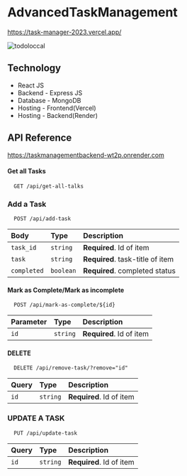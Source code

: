 # AdvancedTaskManagement

https://task-manager-2023.vercel.app/

![todoloccal](https://user-images.githubusercontent.com/49452140/236644579-2ef317c2-8b8f-428d-a1a4-33ac92963c5e.jpg)

## Technology
- React JS
- Backend - Express JS
- Database - MongoDB
- Hosting - Frontend(Vercel)
- Hosting - Backend(Render)


## API Reference

https://taskmanagementbackend-wt2p.onrender.com

#### Get all Tasks

```http
  GET /api/get-all-talks
```
### Add a Task
```http
  POST /api/add-task
```

| Body      | Type     | Description                       |
| :-------- | :------- | :-------------------------------- |
| `task_id` | `string` | **Required**. Id of item          |
| `task`    | `string` | **Required**. task-title of item  |
|`completed`| `boolean`| **Required**. completed status    |

#### Mark as Complete/Mark as incomplete 

```http
  POST /api/mark-as-complete/${id}
```

| Parameter | Type     | Description                       |
| :-------- | :------- | :-------------------------------- |
| `id`      | `string` | **Required**. Id of item          |

#### DELETE

```http
  DELETE /api/remove-task/?remove="id"
```

| Query     | Type     | Description                       |
| :-------- | :------- | :-------------------------------- |
| `id`      | `string` | **Required**. Id of item          |

### UPDATE A TASK
```http
  PUT /api/update-task
```

| Query     | Type     | Description                       |
| :-------- | :------- | :-------------------------------- |
| `id`      | `string` | **Required**. Id of item          |









